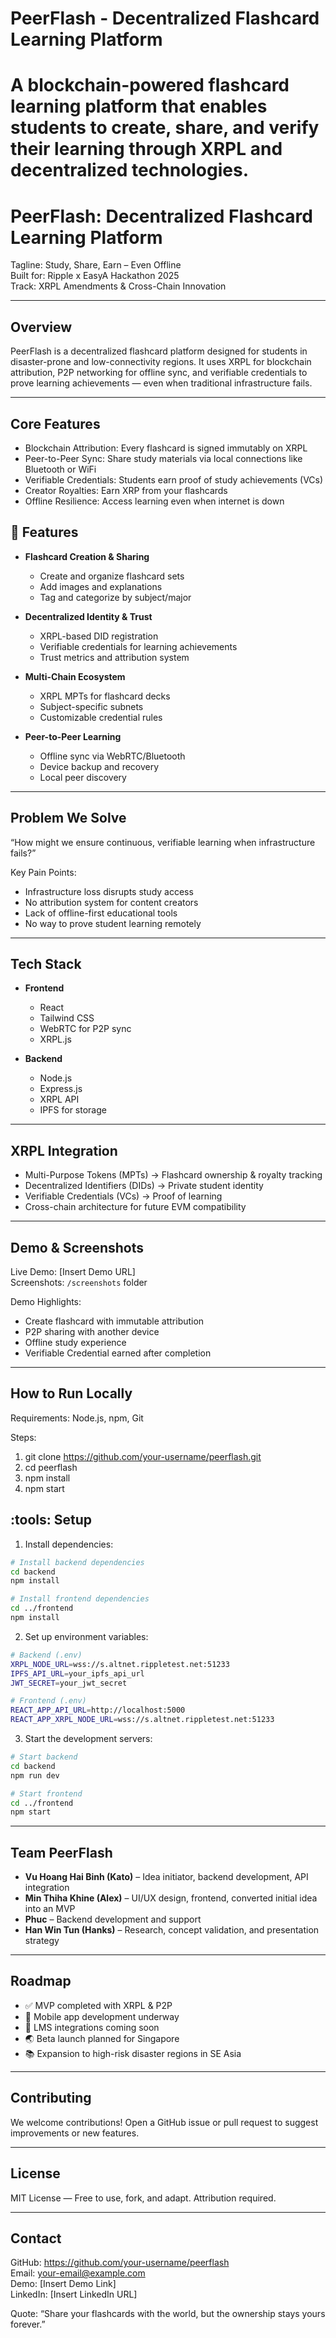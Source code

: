 # PeerFlash - Decentralized Flashcard Learning Platform

A blockchain-powered flashcard learning platform that enables students to create, share, and verify their learning through XRPL and decentralized technologies.
=====================================================

PeerFlash: Decentralized Flashcard Learning Platform
=====================================================

Tagline: Study, Share, Earn – Even Offline  
Built for: Ripple x EasyA Hackathon 2025  
Track: XRPL Amendments & Cross-Chain Innovation

-----------------------------------------------------
Overview
-----------------------------------------------------
PeerFlash is a decentralized flashcard platform designed for students in disaster-prone and low-connectivity regions. It uses XRPL for blockchain attribution, P2P networking for offline sync, and verifiable credentials to prove learning achievements — even when traditional infrastructure fails.

-----------------------------------------------------
Core Features
-----------------------------------------------------
- Blockchain Attribution: Every flashcard is signed immutably on XRPL
- Peer-to-Peer Sync: Share study materials via local connections like Bluetooth or WiFi
- Verifiable Credentials: Students earn proof of study achievements (VCs)
- Creator Royalties: Earn XRP from your flashcards
- Offline Resilience: Access learning even when internet is down



## 🌟 Features

- **Flashcard Creation & Sharing**
  - Create and organize flashcard sets
  - Add images and explanations
  - Tag and categorize by subject/major

- **Decentralized Identity & Trust**
  - XRPL-based DID registration
  - Verifiable credentials for learning achievements
  - Trust metrics and attribution system

- **Multi-Chain Ecosystem**
  - XRPL MPTs for flashcard decks
  - Subject-specific subnets
  - Customizable credential rules

- **Peer-to-Peer Learning**
  - Offline sync via WebRTC/Bluetooth
  - Device backup and recovery
  - Local peer discovery
-----------------------------------------------------
Problem We Solve
-----------------------------------------------------
“How might we ensure continuous, verifiable learning when infrastructure fails?”

Key Pain Points:
- Infrastructure loss disrupts study access
- No attribution system for content creators
- Lack of offline-first educational tools
- No way to prove student learning remotely

-----------------------------------------------------
Tech Stack
-----------------------------------------------------

- **Frontend**
  - React
  - Tailwind CSS
  - WebRTC for P2P sync
  - XRPL.js

- **Backend**
  - Node.js
  - Express.js
  - XRPL API
  - IPFS for storage
-----------------------------------------------------
XRPL Integration
-----------------------------------------------------
- Multi-Purpose Tokens (MPTs) → Flashcard ownership & royalty tracking
- Decentralized Identifiers (DIDs) → Private student identity
- Verifiable Credentials (VCs) → Proof of learning
- Cross-chain architecture for future EVM compatibility

-----------------------------------------------------
Demo & Screenshots
-----------------------------------------------------
Live Demo: [Insert Demo URL]  
Screenshots: `/screenshots` folder

Demo Highlights:
- Create flashcard with immutable attribution
- P2P sharing with another device
- Offline study experience
- Verifiable Credential earned after completion

-----------------------------------------------------
How to Run Locally
-----------------------------------------------------
Requirements: Node.js, npm, Git

Steps:
1. git clone https://github.com/your-username/peerflash.git
2. cd peerflash
3. npm install
4. npm start




## :tools: Setup

1. Install dependencies:
```bash
# Install backend dependencies
cd backend
npm install

# Install frontend dependencies
cd ../frontend
npm install
```

2. Set up environment variables:
```bash
# Backend (.env)
XRPL_NODE_URL=wss://s.altnet.rippletest.net:51233
IPFS_API_URL=your_ipfs_api_url
JWT_SECRET=your_jwt_secret

# Frontend (.env)
REACT_APP_API_URL=http://localhost:5000
REACT_APP_XRPL_NODE_URL=wss://s.altnet.rippletest.net:51233
```

3. Start the development servers:
```bash
# Start backend
cd backend
npm run dev

# Start frontend
cd ../frontend
npm start
```

-----------------------------------------------------
Team PeerFlash
-----------------------------------------------------
- **Vu Hoang Hai Binh (Kato)** – Idea initiator, backend development, API integration
- **Min Thiha Khine (Alex)** – UI/UX design, frontend, converted initial idea into an MVP
- **Phuc** – Backend development and support
- **Han Win Tun (Hanks)** – Research, concept validation, and presentation strategy

-----------------------------------------------------
Roadmap
-----------------------------------------------------
- ✅ MVP completed with XRPL & P2P
- 🚀 Mobile app development underway
- 🔄 LMS integrations coming soon
- 🌏 Beta launch planned for Singapore
- 📚 Expansion to high-risk disaster regions in SE Asia

-----------------------------------------------------
Contributing
-----------------------------------------------------
We welcome contributions! Open a GitHub issue or pull request to suggest improvements or new features.

-----------------------------------------------------
License
-----------------------------------------------------
MIT License — Free to use, fork, and adapt. Attribution required.

-----------------------------------------------------
Contact
-----------------------------------------------------
GitHub: https://github.com/your-username/peerflash  
Email: your-email@example.com  
Demo: [Insert Demo Link]  
LinkedIn: [Insert LinkedIn URL]

Quote: “Share your flashcards with the world, but the ownership stays yours forever.”
